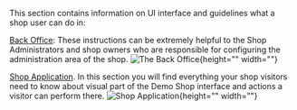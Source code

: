 This section contains information on UI interface and guidelines what a shop user can do in:

[Back Office](https://documentation.spryker.com/docs/en/about-the-administration-interface-guide): These instructions can be extremely helpful to the Shop Administrators and shop owners who are responsible for configuring the administration area of the shop.
![The Back Office](https://spryker.s3.eu-central-1.amazonaws.com/docs/User+Guides/the-back-office.png){height="" width=""}

[Shop Application](https://documentation.spryker.com/docs/en/about-shop-user-guide). In this section you will find everything your shop visitors need to know about visual part of the Demo Shop interface and actions a visitor can perform there.
![Shop Application](https://spryker.s3.eu-central-1.amazonaws.com/docs/User+Guides/shop-application.png){height="" width=""}